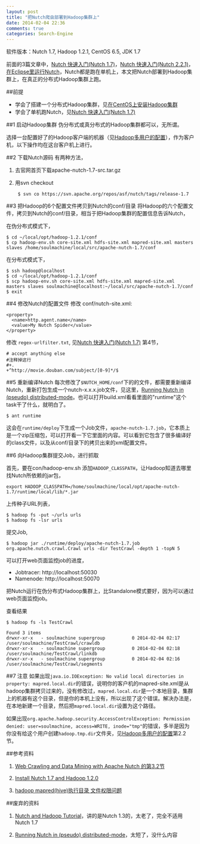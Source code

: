 ```yaml
---
layout: post
title: "把Nutch爬虫部署到Hadoop集群上"
date: 2014-02-04 22:36
comments: true
categories: Search-Engine
---
```


软件版本：Nutch 1.7, Hadoop 1.2.1, CentOS 6.5, JDK 1.7

前面的3篇文章中，[Nutch 快速入门(Nutch 1.7)](http://www.yanjiuyanjiu.com/blog/20140121)，[Nutch 快速入门(Nutch 2.2.1)](http://www.yanjiuyanjiu.com/blog/20140201)，[在Eclipse里运行Nutch](http://www.yanjiuyanjiu.com/blog/20140120)，Nutch都是跑在单机上，本文把Nutch部署到Hadoop集群上，在真正的分布式Hadoop集群上跑。


##前提

* 学会了搭建一个分布式Hadoop集群，见[在CentOS上安装Hadoop集群](http://www.yanjiuyanjiu.com/blog/20140202)
* 学会了单机跑Nutch，见[Nutch 快速入门(Nutch 1.7)](http://www.yanjiuyanjiu.com/blog/20140121)

##1 启动Hadoop集群
伪分布式或真分布式的Hadoop集群都可以，无所谓。

选择一台配置好了的Hadoop客户端的机器（见[Hadoop多用户的配置](http://www.yanjiuyanjiu.com/blog/20140203)），作为客户机，以下操作均在这台客户机上进行。

##2 下载Nutch源码
有两种方法，

1. 去官网首页下载apache-nutch-1.7-src.tar.gz
1. 用svn checkout

        $ svn co https://svn.apache.org/repos/asf/nutch/tags/release-1.7

##3 把Hadoop的6个配置文件拷贝到Nutch的conf/目录
将Hadoop的六个配置文件，拷贝到Nutch的conf/目录，相当于把Hadoop集群的配置信息告诉Nutch，

<!-- more -->

在伪分布式模式下，

    $ cd ~/local/opt/hadoop-1.2.1/conf
    $ cp hadoop-env.sh core-site.xml hdfs-site.xml mapred-site.xml masters slaves /home/soulmachine/local/src/apache-nutch-1.7/conf

在分布式模式下，

    $ ssh hadoop@localhost
    $ cd ~/local/opt/hadoop-1.2.1/conf
    $ scp hadoop-env.sh core-site.xml hdfs-site.xml mapred-site.xml masters slaves soulmachine@localhost:~/local/src/apache-nutch-1.7/conf
    $ exit


##4 修改Nutch的配置文件
修改 conf/nutch-site.xml:

    <property>
      <name>http.agent.name</name>
      <value>My Nutch Spider</value>
    </property>

修改 `regex-urlfilter.txt`, 见[Nutch 快速入门(Nutch 1.7)](http://www.yanjiuyanjiu.com/blog/20140121/) 第4节，

    # accept anything else
    #注释掉这行
    #+.
    +^http://movie.douban.com/subject/[0-9]*/$

##5 重新编译Nutch
每次修改了`$NUTCH_HOME/conf`下的的文件，都需要重新编译Nutch，重新打包生成一个nutch-x.x.x.job文件，见这里，[Running Nutch in (pseudo) distributed-mode](http://wiki.apache.org/nutch/NutchHadoopSingleNodeTutorial)。也可以打开build.xml看看里面的"runtime"这个task干了什么，就明白了。

    $ ant runtime

这会在`runtime/deploy`下生成一个Job文件，`apache-nutch-1.7.job`，它本质上是一个zip压缩包，可以打开看一下它里面的内容。可以看到它包含了很多编译好的class文件，以及从conf/目录下的拷贝出来的xml配置文件。

##6 向Hadoop集群提交Job，进行抓取

首先，要在con/hadoop-env.sh 添加`HADOOP_CLASSPATH`，让Hadoop知道去哪里找Nutch所依赖的jar包，

    export HADOOP_CLASSPATH=/home/soulmachine/local/opt/apache-nutch-1.7/runtime/local/lib/*.jar

上传种子URL列表，

    $ hadoop fs -put ~/urls urls
    $ hadoop fs -lsr urls

提交Job,

    $ hadoop jar ./runtime/deploy/apache-nutch-1.7.job org.apache.nutch.crawl.Crawl urls -dir TestCrawl -depth 1 -topN 5

可以打开web页面监控job的进度，

* Jobtracer: http://localhost:50030
* Namenode: http://localhost:50070

把Nutch运行在伪分布式Hadoop集群上，比Standalone模式要好，因为可以通过web页面监控job。

查看结果

    $ hadoop fs -ls TestCrawl

    Found 3 items
    drwxr-xr-x   - soulmachine supergroup          0 2014-02-04 02:17 /user/soulmachine/TestCrawl/crawldb
    drwxr-xr-x   - soulmachine supergroup          0 2014-02-04 02:18 /user/soulmachine/TestCrawl/linkdb
    drwxr-xr-x   - soulmachine supergroup          0 2014-02-04 02:16 /user/soulmachine/TestCrawl/segments

##7 注意
如果出现`java.io.IOException: No valid local directories in property: mapred.local.dir`的错误，说明你的客户机的mapred-site.xml是从hadoop集群拷贝过来的，没有修改过，`mapred.local.dir`是一个本地目录，集群上的机器有这个目录，但是你的本机上没有，所以出现了这个错误。解决办法是，在本地新建一个目录，然后把`mapred.local.dir`设置为这个路径。

如果出现`org.apache.hadoop.security.AccessControlException: Permission denied: user=soulmachine, access=WRITE, inode="tmp"`的错误，多半是因为你没有给这个用户创建`hadoop.tmp.dir`文件夹，见[Hadoop多用户的配置](http://www.yanjiuyanjiu.com/blog/20140203)第2.2节。


##参考资料
1. [Web Crawling and Data Mining with Apache Nutch 的第3.2节](http://packtlib.packtpub.com/library/web-crawling-and-data-mining-with-apache-nutch/ch03lvl1sec20)
1. [Install Nutch 1.7 and Hadoop 1.2.0](http://nutchhadoop.blogspot.com/)

1. [hadoop mapred(hive)执行目录 文件权限问题](http://blog.csdn.net/azhao_dn/article/details/6921398)


##废弃的资料
1. [Nutch and Hadoop Tutorial](http://wiki.apache.org/nutch/NutchHadoopTutorial)，讲的是Nutch 1.3的，太老了，完全不适用Nutch 1.7

1. [Running Nutch in (pseudo) distributed-mode](http://wiki.apache.org/nutch/NutchHadoopSingleNodeTutorial)，太短了，没什么内容
